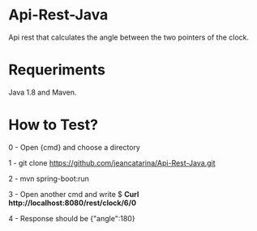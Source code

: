 # Api-Rest-Java
Api rest that calculates the angle between the two pointers of the clock.

# Requeriments
Java 1.8 and Maven.

# How to Test?
0 - Open {cmd} and choose a directory

1 - git clone https://github.com/jeancatarina/Api-Rest-Java.git

2 - mvn spring-boot:run

3 - Open another cmd and write $ <b>Curl http://localhost:8080/rest/clock/6/0 </b>

4 - Response should be {"angle":180}
